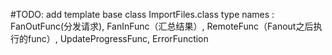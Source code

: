 #TODO: add template base class ImportFiles.class
type names : FanOutFunc(分发请求), FanInFunc（汇总结果）, RemoteFunc（Fanout之后执行的func）, UpdateProgressFunc, ErrorFunction